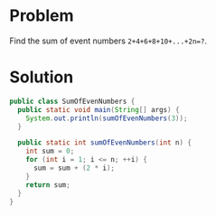 # Problem

Find the sum of event numbers `2+4+6+8+10+...+2n=?`.

# Solution

```java
public class SumOfEvenNumbers {
  public static void main(String[] args) {
    System.out.println(sumOfEvenNumbers(3));
  }

  public static int sumOfEvenNumbers(int n) {
    int sum = 0;
    for (int i = 1; i <= n; ++i) {
      sum = sum + (2 * i);
    }
    return sum;
  }
}
```
